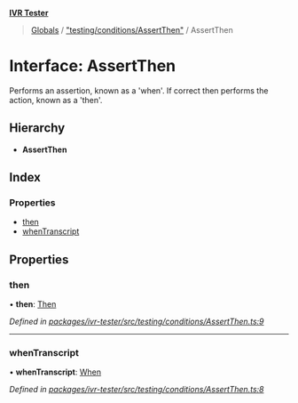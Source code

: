 **[IVR Tester](../README.md)**

> [Globals](../README.md) / ["testing/conditions/AssertThen"](../modules/_testing_conditions_assertthen_.md) / AssertThen

# Interface: AssertThen

Performs an assertion, known as a 'when'. If correct then performs the action, known as a 'then'.

## Hierarchy

* **AssertThen**

## Index

### Properties

* [then](_testing_conditions_assertthen_.assertthen.md#then)
* [whenTranscript](_testing_conditions_assertthen_.assertthen.md#whentranscript)

## Properties

### then

•  **then**: [Then](_testing_conditions_then_then_.then.md)

*Defined in [packages/ivr-tester/src/testing/conditions/AssertThen.ts:9](https://github.com/SketchingDev/ivr-tester/blob/44e6705/packages/ivr-tester/src/testing/conditions/AssertThen.ts#L9)*

___

### whenTranscript

•  **whenTranscript**: [When](../modules/_testing_conditions_when_when_.md#when)

*Defined in [packages/ivr-tester/src/testing/conditions/AssertThen.ts:8](https://github.com/SketchingDev/ivr-tester/blob/44e6705/packages/ivr-tester/src/testing/conditions/AssertThen.ts#L8)*
